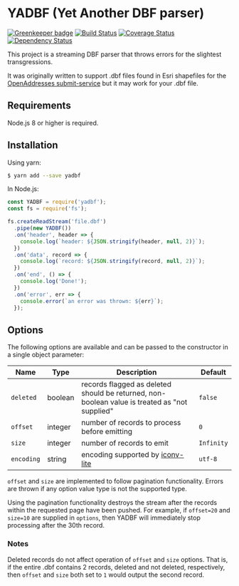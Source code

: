 # YADBF (Yet Another DBF parser)

[![Greenkeeper badge](https://badges.greenkeeper.io/trescube/yadbf.svg)](https://greenkeeper.io/)
[![Build Status](https://travis-ci.org/trescube/yadbf.svg?branch=master)](https://travis-ci.org/trescube/yadbf)
[![Coverage Status](https://coveralls.io/repos/github/trescube/yadbf/badge.svg?branch=master)](https://coveralls.io/github/trescube/yadbf?branch=master)
[![Dependency Status](https://david-dm.org/trescube/yadbf.svg)](https://david-dm.org/trescube/yadbf)

This project is a streaming DBF parser that throws errors for the slightest transgressions.

It was originally written to support .dbf files found in Esri shapefiles for the [OpenAddresses submit-service](https://github.com/openaddresses/submit-service) but it may work for your .dbf file.

## Requirements

Node.js 8 or higher is required.

## Installation

Using yarn:

```bash
$ yarn add --save yadbf
```

In Node.js:

```javascript
const YADBF = require('yadbf');
const fs = require('fs');

fs.createReadStream('file.dbf')
  .pipe(new YADBF())
  .on('header', header => {
    console.log(`header: ${JSON.stringify(header, null, 2)}`);
  })
  .on('data', record => {
    console.log(`record: ${JSON.stringify(record, null, 2)}`);
  })
  .on('end', () => {
    console.log('Done!');
  })
  .on('error', err => {
    console.error(`an error was thrown: ${err}`);
  });
```

## Options

The following options are available and can be passed to the constructor in a single object parameter:

| Name | Type | Description | Default |
| --- | --- | --- | --- |
| `deleted` | boolean | records flagged as deleted should be returned, non-boolean value is treated as "not supplied" | `false` |
| `offset` | integer | number of records to process before emitting | `0` |
| `size` | integer | number of records to emit | `Infinity` |
| `encoding` | string | encoding supported by [iconv-lite](https://github.com/ashtuchkin/iconv-lite/wiki/Supported-Encodings) | `utf-8` |

`offset` and `size` are implemented to follow pagination functionality.  Errors are thrown if any option value type is not the supported type.

Using the pagination functionality destroys the stream after the records within the requested page have been pushed.  For example, if `offset=20` and `size=10` are supplied in `options`, then YADBF will immediately stop processing after the 30th record.

### Notes

Deleted records do not affect operation of `offset` and `size` options.  That is, if the entire .dbf contains 2 records, deleted and not deleted, respectively, then `offset` and `size` both set to `1` would output the second record.
